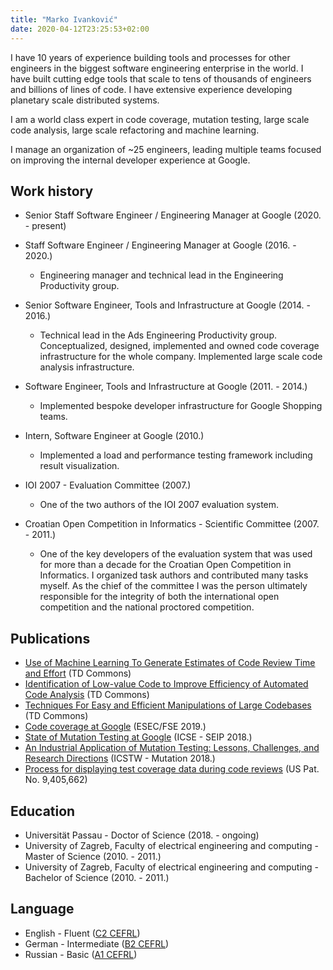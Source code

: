 ```yaml
---
title: "Marko Ivanković"
date: 2020-04-12T23:25:53+02:00
---
```


I have 10 years of experience building tools and processes for other engineers
in the biggest software engineering enterprise in the world. I have built
cutting edge tools that scale to tens of thousands of engineers and billions of
lines of code. I have extensive experience developing planetary scale
distributed systems.

I am a world class expert in code coverage, mutation testing, large scale code
analysis, large scale refactoring and machine learning.

I manage an organization of ~25 engineers, leading multiple teams focused on
improving the internal developer experience at Google.

## Work history

*  Senior Staff Software Engineer / Engineering Manager at Google (2020. - present)

*  Staff Software Engineer / Engineering Manager at Google (2016. - 2020.)
   * Engineering manager and technical lead in the Engineering Productivity
     group.

*  Senior Software Engineer, Tools and Infrastructure at Google (2014. - 2016.)
   * Technical lead in the Ads Engineering Productivity group. Conceptualized,
     designed, implemented and owned code coverage infrastructure for the whole
     company. Implemented large scale code analysis infrastructure.

*  Software Engineer, Tools and Infrastructure at Google (2011. - 2014.)
   * Implemented bespoke developer infrastructure for Google Shopping teams.

*  Intern, Software Engineer at Google (2010.)
   *  Implemented a load and performance testing framework including result
      visualization.

*  IOI 2007 - Evaluation Committee (2007.)
   *  One of the two authors of the IOI 2007 evaluation system.

*  Croatian Open Competition in Informatics - Scientific Committee (2007. -
   2011.)
   *   One of the key developers of the evaluation system that was used for
       more than a decade for the Croatian Open Competition in Informatics. I
       organized task authors and contributed many tasks myself. As the chief
       of the committee I was the person ultimately responsible for the
       integrity of both the international open competition and the national
       proctored competition.

## Publications

*  [Use of Machine Learning To Generate Estimates of Code Review Time and Effort](https://www.tdcommons.org/dpubs_series/3923/) (TD Commons)
*  [Identification of Low-value Code to Improve Efficiency of Automated Code Analysis](https://www.tdcommons.org/dpubs_series/3922/) (TD Commons)
*  [Techniques For Easy and Efficient Manipulations of Large Codebases](https://www.tdcommons.org/dpubs_series/3574/) (TD Commons)
*  [Code coverage at Google](https://research.google/pubs/pub48413.pdf) (ESEC/FSE 2019.)
*  [State of Mutation Testing at Google](https://research.google/pubs/pub46584.pdf) (ICSE - SEIP 2018.)
*  [An Industrial Application of Mutation Testing: Lessons, Challenges, and Research Directions](https://people.cs.umass.edu/~rjust/publ/industrial_mutation_icst_2018.pdf) (ICSTW - Mutation 2018.)
*  [Process for displaying test coverage data during code reviews](http://patft.uspto.gov/netacgi/nph-Parser?Sect1=PTO1&Sect2=HITOFF&d=PALL&p=1&u=%2Fnetahtml%2FPTO%2Fsrchnum.htm&r=1&f=G&l=50&s1=9,405,662.PN.&OS=PN/9,405,662&RS=PN/9,405,662) (US Pat. No. 9,405,662)

## Education

*  Universität Passau - Doctor of Science (2018. - ongoing)
*  University of Zagreb, Faculty of electrical engineering and computing - Master of Science (2010. - 2011.)
*  University of Zagreb, Faculty of electrical engineering and computing - Bachelor of Science (2010. - 2011.)

## Language

*  English - Fluent ([C2 CEFRL](https://en.wikipedia.org/wiki/Common_European_Framework_of_Reference_for_Languages))
*  German - Intermediate ([B2 CEFRL](https://en.wikipedia.org/wiki/Common_European_Framework_of_Reference_for_Languages))
*  Russian - Basic ([A1 CEFRL](https://en.wikipedia.org/wiki/Common_European_Framework_of_Reference_for_Languages))
